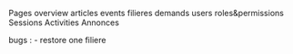 Pages
    overview articles events filieres demands users roles&permissions 
Sessions 
Activities
Annonces

bugs : 
    - restore one filiere

